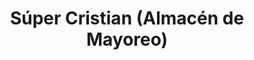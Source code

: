---
title: "Súper Cristian (Almacén de Mayoreo)"
url: /san-carlos/super-cristian-almacen-de-mayoreo/
shop: grandes almacenes
---